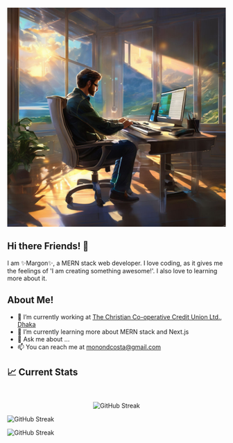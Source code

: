 ![Github Banner](assets/coding_happy.png)


## Hi there Friends! 👋

I am ✨Margon✨, a MERN stack web developer. I love coding, as it gives me the feelings of 'I am creating something awesome!'. I also love to learning more about it.
<!--
**Marg0n/Marg0n** is a ✨ _special_ ✨ repository because its `README.md` (this file) appears on your GitHub profile.

Here are some ideas to get you started:

- 🔭 I’m currently working on ...
- 🌱 I’m currently learning ...
- 👯 I’m looking to collaborate on ...
- 🤔 I’m looking for help with ...
- 💬 Ask me about ...
- 📫 How to reach me: ...
- 😄 Pronouns: ...
- ⚡ Fun fact: ...
-->

## About Me!

- 🔭 I’m currently working at [The Christian Co-operative Credit Union Ltd., Dhaka](https://cccul.com/)
- 🌱 I’m currently learning more about MERN stack and Next.js
- 💬 Ask me about ...
- 📫 You can reach me at [monondcosta@gmail.com](monondcosta@gmail.com)

## :chart_with_upwards_trend: Current Stats

<br />
<p align="center">
  <img width="60%" src="https://streak-stats.demolab.com/?user=Marg0n&theme=dark&date_format=M%20j%5B%2C%20Y%5D" alt="GitHub Streak" />
</p>

![GitHub Streak](https://streak-stats.demolab.com?user=Marg0n&theme=dark&date_format=M%20j%5B%2C%20Y%5D)

<img src="https://streak-stats.demolab.com?user=Marg0n&theme=dark&date_format=M%20j%5B%2C%20Y%5D" alt="GitHub Streak" />